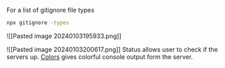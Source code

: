 For a list of gitignore file types
```bash
npx gitignore -types
```

![[Pasted image 20240103195933.png]]

![[Pasted image 20240103200617.png]]
Status allows user to check if the servers up. [Colors](https://www.npmjs.com/package/colors) gives colorful console output form the server.